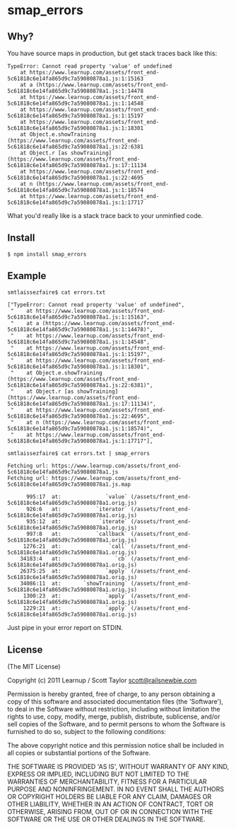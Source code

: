 
# smap_errors

## Why?

  You have source maps in production, but get stack traces back like this:

    TypeError: Cannot read property 'value' of undefined
        at https://www.learnup.com/assets/front_end-5c61818c6e14fa865d9c7a59080878a1.js:1:15163
        at a (https://www.learnup.com/assets/front_end-5c61818c6e14fa865d9c7a59080878a1.js:1:14478
        at https://www.learnup.com/assets/front_end-5c61818c6e14fa865d9c7a59080878a1.js:1:14548
        at https://www.learnup.com/assets/front_end-5c61818c6e14fa865d9c7a59080878a1.js:1:15197
        at https://www.learnup.com/assets/front_end-5c61818c6e14fa865d9c7a59080878a1.js:1:18301
        at Object.e.showTraining (https://www.learnup.com/assets/front_end-5c61818c6e14fa865d9c7a59080878a1.js:22:6381
        at Object.r [as showTraining] (https://www.learnup.com/assets/front_end-5c61818c6e14fa865d9c7a59080878a1.js:17:11134
        at https://www.learnup.com/assets/front_end-5c61818c6e14fa865d9c7a59080878a1.js:22:4695
        at n (https://www.learnup.com/assets/front_end-5c61818c6e14fa865d9c7a59080878a1.js:1:18574
        at https://www.learnup.com/assets/front_end-5c61818c6e14fa865d9c7a59080878a1.js:1:17717

  What you'd really like is a stack trace back to your unminfied code.


## Install

    $ npm install smap_errors

## Example

    smtlaissezfaire$ cat errors.txt

    ["TypeError: Cannot read property 'value' of undefined",
     "    at https://www.learnup.com/assets/front_end-5c61818c6e14fa865d9c7a59080878a1.js:1:15163",
     "    at a (https://www.learnup.com/assets/front_end-5c61818c6e14fa865d9c7a59080878a1.js:1:14478)",
     "    at https://www.learnup.com/assets/front_end-5c61818c6e14fa865d9c7a59080878a1.js:1:14548",
     "    at https://www.learnup.com/assets/front_end-5c61818c6e14fa865d9c7a59080878a1.js:1:15197",
     "    at https://www.learnup.com/assets/front_end-5c61818c6e14fa865d9c7a59080878a1.js:1:18301",
     "    at Object.e.showTraining (https://www.learnup.com/assets/front_end-5c61818c6e14fa865d9c7a59080878a1.js:22:6381)",
     "    at Object.r [as showTraining] (https://www.learnup.com/assets/front_end-5c61818c6e14fa865d9c7a59080878a1.js:17:11134)",
     "    at https://www.learnup.com/assets/front_end-5c61818c6e14fa865d9c7a59080878a1.js:22:4695",
     "    at n (https://www.learnup.com/assets/front_end-5c61818c6e14fa865d9c7a59080878a1.js:1:18574)",
     "    at https://www.learnup.com/assets/front_end-5c61818c6e14fa865d9c7a59080878a1.js:1:17717"],

    smtlaissezfaire$ cat errors.txt | smap_errors

    Fetching url: https://www.learnup.com/assets/front_end-5c61818c6e14fa865d9c7a59080878a1.js
    Fetching url: https://www.learnup.com/assets/front_end-5c61818c6e14fa865d9c7a59080878a1.js.map

          995:17  at:              `value` (/assets/front_end-5c61818c6e14fa865d9c7a59080878a1.orig.js)
          926:6   at:           `iterator` (/assets/front_end-5c61818c6e14fa865d9c7a59080878a1.orig.js)
          935:12  at:            `iterate` (/assets/front_end-5c61818c6e14fa865d9c7a59080878a1.orig.js)
          997:8   at:           `callback` (/assets/front_end-5c61818c6e14fa865d9c7a59080878a1.orig.js)
         1276:21  at:               `call` (/assets/front_end-5c61818c6e14fa865d9c7a59080878a1.orig.js)
        34183:4   at:                 `cb` (/assets/front_end-5c61818c6e14fa865d9c7a59080878a1.orig.js)
        26375:25  at:              `apply` (/assets/front_end-5c61818c6e14fa865d9c7a59080878a1.orig.js)
        34086:11  at:       `showTraining` (/assets/front_end-5c61818c6e14fa865d9c7a59080878a1.orig.js)
         1300:23  at:              `apply` (/assets/front_end-5c61818c6e14fa865d9c7a59080878a1.orig.js)
         1229:21  at:              `apply` (/assets/front_end-5c61818c6e14fa865d9c7a59080878a1.orig.js)

Just pipe in your error report on STDIN.


## License

(The MIT License)

Copyright (c) 2011 Learnup / Scott Taylor <scott@railsnewbie.com>

Permission is hereby granted, free of charge, to any person obtaining a copy of this software and associated documentation files (the 'Software'), to deal in the Software without restriction, including without limitation the rights to use, copy, modify, merge, publish, distribute, sublicense, and/or sell copies of the Software, and to permit persons to whom the Software is furnished to do so, subject to the following conditions:

The above copyright notice and this permission notice shall be included in all copies or substantial portions of the Software.

THE SOFTWARE IS PROVIDED 'AS IS', WITHOUT WARRANTY OF ANY KIND, EXPRESS OR IMPLIED, INCLUDING BUT NOT LIMITED TO THE WARRANTIES OF MERCHANTABILITY, FITNESS FOR A PARTICULAR PURPOSE AND NONINFRINGEMENT. IN NO EVENT SHALL THE AUTHORS OR COPYRIGHT HOLDERS BE LIABLE FOR ANY CLAIM, DAMAGES OR OTHER LIABILITY, WHETHER IN AN ACTION OF CONTRACT, TORT OR OTHERWISE, ARISING FROM, OUT OF OR IN CONNECTION WITH THE SOFTWARE OR THE USE OR OTHER DEALINGS IN THE SOFTWARE.
